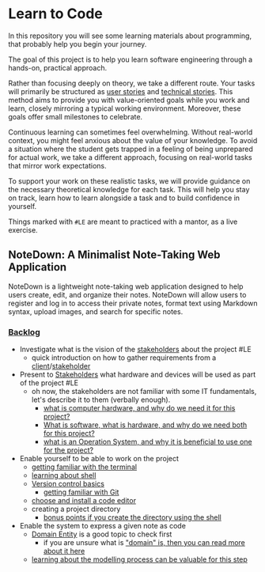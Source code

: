 [user-story]: /topics/project-management/user-story.md
[technical-story]: /topics/project-management/technical-story.md
[user-epic]: /topics/project-management/epic.md
[backlog]: /topics/project-management/backlog.md
[entity]: /topics/programming/entity.md
[domain]: /topics/programming/ddd/domain.md
[modelling]: /topics//programming/modelling.md
[stakeholder]: /topics/project-management/stackeholder.md
[hardware]: /topics/programming/foundation/hardware/Summary.md
[software-hardware]: /topics/programming/foundation/SoftwareAndHardware.md
[operation-system]: /topics/programming/foundation/OperationSystemFundamentals.md
[command-line-interface]: /topics/programming/foundation/CommandLineInterface.md
[shell]: /topics/programming/foundation/shell/README.md
[version-control]: /topics/programming/version-control/README.md
[git-getting-started]: /topics/programming/version-control/git/getting-started.md
[code-editor]: /topics/editor.md
[client]: /topics/project-management/client.md

# Learn to Code

In this repository you will see some learning materials about programming, that probably help you begin your journey.

The goal of this project is to help you learn software engineering through a hands-on, practical approach.

Rather than focusing deeply on theory, we take a different route. 
Your tasks will primarily be structured as [user stories][user-story] and [technical stories][technical-story]. 
This method aims to provide you with value-oriented goals while you work and learn, 
closely mirroring a typical working environment. 
Moreover, these goals offer small milestones to celebrate.

Continuous learning can sometimes feel overwhelming. Without real-world context, you might feel anxious about the value of your knowledge. To avoid a situation where the student gets trapped in a feeling of being unprepared for actual work, we take a different approach, focusing on real-world tasks that mirror work expectations.

To support your work on these realistic tasks, we will provide guidance on the necessary theoretical knowledge for each task.
This will help you stay on track, learn how to learn alongside a task and to build confidence in yourself.

Things marked with `#LE` are meant to practiced with a mantor, as a live exercise.

## **NoteDown: A Minimalist Note-Taking Web Application**

NoteDown is a lightweight note-taking web application designed to help users create, edit, and organize their notes.
NoteDown will allow users to register and log in to access their private notes, format text using Markdown syntax, upload images, and search for specific notes.

### [Backlog][backlog]

- Investigate what is the vision of the [stakeholders][stakeholder] about the project #LE
  - quick introduction on how to gather requirements from a [client][client]/[stakeholder][stakeholder]
- Present to [Stakeholders][stakeholder] what hardware and devices will be used as part of the project #LE
  - oh now, the stakeholders are not familiar with some IT fundamentals, let's describe it to them (verbally enough).
    * [what is computer hardware, and why do we need it for this project?][hardware]
    * [What is software, what is hardware, and why do we need both for this project?][software-hardware]
    * [what is an Operation System, and why it is beneficial to use one for the project?][operation-system]
- Enable yourself to be able to work on the project
  - [getting familiar with the terminal][command-line-interface]
  - [learning about shell][shell]
  - [Version control basics][version-control]
    - [getting familiar with Git][git-getting-started]
  - [choose and install a code editor][code-editor]
  - creating a project directory
    - [bonus points if you create the directory using the shell][shell]
- Enable the system to express a given note as code
  - [Domain Entity][entity] is a good topic to check first
    - if you are unsure what is ["domain" is, then you can read more about it here][domain]
  - [learning about the modelling process can be valuable for this step][modelling]

<!-- 
- Users can create new notes
- Users can view all saved notes
- Users can edit existing notes
- Users can delete notes
- Notes are persisted across application restarts:
  - Store notes in a file system
  - Implement caching for faster access (optional)
  - Store notes in a database (future implementation)
- Multiple users can register with unique usernames and passwords:
    - Create a user registration form
    - Validate username and password input
    - Hash and store passwords securely
    - Implement login functionality
- Registered users can log in to access their notes
- Users can organize notes by category or tag (optional)
- Users can search for specific notes
- Users can format notes using Markdown syntax:
    - Accept Markdown text input from a user
    - Convert Markdown text to HTML on the server side
    - Display formatted HTML note content to the user
- Users can upload images to include in notes
- Users can view uploaded images within notes
- The application displays formatted notes with HTML rendering
- Notes are stored securely and privately for each user
- User accounts can be deleted or deactivated
- Forgotten passwords can be recovered or reset 

-->